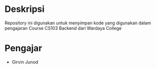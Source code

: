 # Deskripsi
Repository ini digunakan untuk menyimpan kode yang digunakan dalam pengajaran Course CS103 Backend dari Wardaya College

# Pengajar
- Girvin Junod
